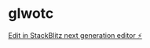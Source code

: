# glwotc

[Edit in StackBlitz next generation editor ⚡️](https://stackblitz.com/~/github.com/emptythreat/glwotc)
